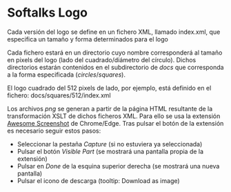 # Softalks Logo
Cada versión del logo se define en un fichero XML, llamado index.xml, que especifica un tamaño y forma determinados para el logo

Cada fichero estará en un directorio cuyo nombre corresponderá al tamaño en pixels del logo (lado del cuadrado/diámetro del círculo). Dichos directorios estarán contenidos en el subdirectorio de *docs* que corresponda a la forma especificada (*circles*/*squares*). 

El logo cuadrado del 512 pixels de lado, por ejemplo, está definido en el fichero: docs/squares/512/index.xml

Los archivos *png* se generan a partir de la página HTML resultante de la transformación XSLT de dichos ficheros XML. Para ello se usa la extensión [Awesome Screenshot](https://chrome.google.com/webstore/detail/awesome-screenshot-and-sc/nlipoenfbbikpbjkfpfillcgkoblgpmj) de Chrome/Edge. Tras pulsar el botón de la extensión es necesario seguir estos pasos:
- Seleccionar la pestaña *Capture* (si no estuviera ya seleccionada)
- Pulsar el botón *Visible Part* (se mostrará una pantalla propia de la extensión)
- Pulsar en *Done* de la esquina superior derecha (se mostrará una nueva pantalla)
- Pulsar el icono de descarga (tooltip: Download as image)
